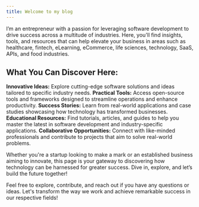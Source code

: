 ```yaml
---
title: Welcome to my blog
---
```

I’m an entrepreneur with a passion for leveraging software development to drive success across a multitude of industries. Here, you'll find insights, tools, and resources that can help elevate your business in areas such as healthcare, fintech, eLearning, eCommerce, life sciences, technology, SaaS, APIs, and food industries.

<h2>What You Can Discover Here:</h2>

<b>Innovative Ideas:</b> Explore cutting-edge software solutions and ideas tailored to specific industry needs.
<b>Practical Tools:</b> Access open-source tools and frameworks designed to streamline operations and enhance productivity.
<b>Success Stories:</b> Learn from real-world applications and case studies showcasing how technology has transformed businesses.
<b>Educational Resources:</b> Find tutorials, articles, and guides to help you master the latest in software development and industry-specific applications.
<b>Collaborative Opportunities:</b> Connect with like-minded professionals and contribute to projects that aim to solve real-world problems.

Whether you're a startup looking to make a mark or an established business aiming to innovate, this page is your gateway to discovering how technology can be harnessed for greater success. Dive in, explore, and let’s build the future together!

Feel free to explore, contribute, and reach out if you have any questions or ideas. Let's transform the way we work and achieve remarkable success in our respective fields!
